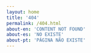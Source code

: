```yaml
---
layout: home
title: '404'
permalink: /404.html
about-en: 'CONTENT NOT FOUND'
about-es: 'NO EXISTE'
about-pt: 'PÁGINA NÃO EXISTE'
---
```

